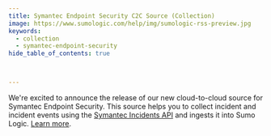 ```yaml
---
title: Symantec Endpoint Security C2C Source (Collection)
image: https://www.sumologic.com/help/img/sumologic-rss-preview.jpg
keywords:
  - collection
  - symantec-endpoint-security
hide_table_of_contents: true



---
```


We're excited to announce the release of our new cloud-to-cloud source for Symantec Endpoint Security. This source helps you to collect incident and incident events using the [Symantec Incidents API](https://apidocs.securitycloud.symantec.com/#/doc?id=edr_incidents) and ingests it into Sumo Logic. [Learn more](/docs/send-data/hosted-collectors/cloud-to-cloud-integration-framework/symantec-endpoint-security-source).
